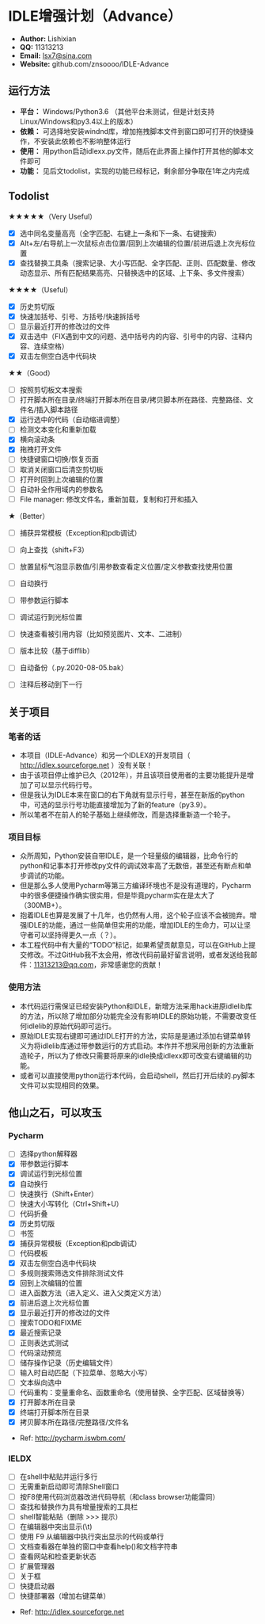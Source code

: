 # IDLE增强计划（Advance）
- __Author:__ Lishixian
- __QQ:__ 11313213
- __Email:__ lsx7@sina.com
- __Website:__ github.com/znsoooo/IDLE-Advance


## 运行方法
- __平台：__ Windows/Python3.6 （其他平台未测试，但是计划支持Linux/Windows和py3.4以上的版本）
- __依赖：__ 可选择地安装windnd库，增加拖拽脚本文件到窗口即可打开的快捷操作，不安装此依赖也不影响整体运行
- __使用：__ 用python启动idlexx.py文件，随后在此界面上操作打开其他的脚本文件即可
- __功能：__ 见后文todolist，实现的功能已经标记，剩余部分争取在1年之内完成


## Todolist

★★★★★（Very Useful）
- [x] 选中同名变量高亮（全字匹配、右键上一条和下一条、右键搜索）
- [x] Alt+左/右导航上一次鼠标点击位置/回到上次编辑的位置/前进后退上次光标位置
- [x] 查找替换工具条（搜索记录、大小写匹配、全字匹配、正则、匹配数量、修改动态显示、所有匹配结果高亮、只替换选中的区域、上下条、多文件搜索）

★★★★（Useful）
- [x] 历史剪切版
- [x] 快速加括号、引号、方括号/快速拆括号
- [ ] 显示最近打开的修改过的文件
- [x] 双击选中（FIX遇到中文的问题、选中括号内的内容、引号中的内容、注释内容、连续空格）
- [x] 双击左侧空白选中代码块

★★（Good）
- [ ] 按照剪切板文本搜索
- [ ] 打开脚本所在目录/终端打开脚本所在目录/拷贝脚本所在路径、完整路径、文件名/插入脚本路径
- [x] 运行选中的代码（自动缩进调整）
- [ ] 检测文本变化和重新加载
- [x] 横向滚动条
- [x] 拖拽打开文件
- [ ] 快捷键窗口切换/恢复页面
- [ ] 取消关闭窗口后清空剪切板
- [ ] 打开时回到上次编辑的位置
- [ ] 自动补全作用域内的参数名
- [ ] File manager: 修改文件名，重新加载，复制和打开和插入

★（Better）
- [ ] 捕获异常模板（Exception和pdb调试）
- [ ] 向上查找（shift+F3）
- [ ] 放置鼠标气泡显示数值/引用参数查看定义位置/定义参数查找使用位置
- [ ] 自动换行
- [ ] 带参数运行脚本
- [ ] 调试运行到光标位置
- [ ] 快速查看被引用内容（比如预览图片、文本、二进制）
- [ ] 版本比较（基于difflib）
- [ ] 自动备份（.py.2020-08-05.bak）
- [ ] 注释后移动到下一行


## 关于项目

### 笔者的话
- 本项目（IDLE-Advance）和另一个IDLEX的开发项目（ http://idlex.sourceforge.net ）没有关联！
- 由于该项目停止维护已久（2012年），并且该项目使用者的主要功能提升是增加了可以显示代码行号。
- 但是我认为IDLE本来在窗口的右下角就有显示行号，甚至在新版的python中，可选的显示行号功能直接增加为了新的feature（py3.9）。
- 所以笔者不在前人的轮子基础上继续修改，而是选择重新造一个轮子。


### 项目目标
- 众所周知，Python安装自带IDLE，是一个轻量级的编辑器，比命令行的python和记事本打开修改py文件的调试效率高了无数倍，甚至还有断点和单步调试的功能。
- 但是那么多人使用Pycharm等第三方编译环境也不是没有道理的，Pycharm中的很多便捷操作确实很实用，但是毕竟pycharm实在是太大了（300MB+）。
- 抱着IDLE也算是发展了十几年，也仍然有人用，这个轮子应该不会被抛弃。增强IDLE的功能，通过一些简单但实用的功能，增加IDLE的生命力，可以让坚守者可以坚持得更久一点（？）。
- 本工程代码中有大量的“TODO”标记，如果希望贡献意见，可以在GitHub上提交修改。不过GitHub我不太会用，修改代码前最好留言说明，或者发送给我邮件：11313213@qq.com，非常感谢您的贡献！


### 使用方法
- 本代码运行需保证已经安装Python和IDLE，新增方法采用hack进原idlelib库的方法，所以除了增加部分功能完全没有影响IDLE的原始功能，不需要改变任何idlelib的原始代码即可运行。
- 原始IDLE实现右键即可通过IDLE打开的方法，实际是是通过添加右键菜单转义为将idlelib库通过带参数运行的方式启动。本作并不想采用创新的方法重新造轮子，所以为了修改只需要将原来的idle换成idlexx即可改变右键编辑的功能。
- 或者可以直接使用python运行本代码，会启动shell，然后打开后续的.py脚本文件可以实现相同的效果。



## 他山之石，可以攻玉

### Pycharm
- [ ] 选择python解释器
- [x] 带参数运行脚本
- [x] 调试运行到光标位置
- [x] 自动换行
- [ ] 快速换行（Shift+Enter）
- [ ] 快速大小写转化（Ctrl+Shift+U）
- [ ] 代码折叠
- [x] 历史剪切版
- [ ] 书签
- [x] 捕获异常模板（Exception和pdb调试）
- [ ] 代码模板
- [x] 双击左侧空白选中代码块
- [ ] 多规则搜索筛选文件排除测试文件
- [x] 回到上次编辑的位置
- [ ] 进入函数方法（进入定义、进入父类定义方法）
- [x] 前进后退上次光标位置
- [x] 显示最近打开的修改过的文件
- [ ] 搜索TODO和FIXME
- [x] 最近搜索记录
- [ ] 正则表达式测试
- [ ] 代码滚动预览
- [ ] 储存操作记录（历史编辑文件）
- [ ] 输入时自动匹配（下拉菜单、忽略大小写）
- [ ] 文本纵向选中
- [ ] 代码重构：变量重命名、函数重命名（使用替换、全字匹配、区域替换等）
- [x] 打开脚本所在目录
- [x] 终端打开脚本所在目录
- [x] 拷贝脚本所在路径/完整路径/文件名
- Ref: http://pycharm.iswbm.com/

### IELDX
- [ ] 在shell中粘贴并运行多行
- [ ] 无需重新启动即可清除Shell窗口
- [ ] 按F8使用代码浏览器改进代码导航（和class browser功能雷同）
- [ ] 查找和替换作为具有增量搜索的工具栏
- [ ] shell智能粘贴（删除 >>> 提示）
- [ ] 在编辑器中突出显示(\t)
- [ ] 使用 F9 从编辑器中执行突出显示的代码或单行
- [ ] 文档查看器在单独的窗口中查看help()和文档字符串
- [ ] 查看网站和检查更新状态
- [ ] 扩展管理器
- [ ] 关于框
- [ ] 快捷启动器
- [ ] 快捷部署器（增加右键菜单）
- Ref: http://idlex.sourceforge.net
